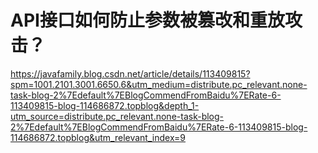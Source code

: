 # API接口如何防止参数被篡改和重放攻击？

https://javafamily.blog.csdn.net/article/details/113409815?spm=1001.2101.3001.6650.6&utm_medium=distribute.pc_relevant.none-task-blog-2%7Edefault%7EBlogCommendFromBaidu%7ERate-6-113409815-blog-114686872.topblog&depth_1-utm_source=distribute.pc_relevant.none-task-blog-2%7Edefault%7EBlogCommendFromBaidu%7ERate-6-113409815-blog-114686872.topblog&utm_relevant_index=9

